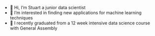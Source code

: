 - 👋 Hi, I’m Stuart a junior data scientist
- 👀 I’m interested in finding new applications for machine learning techniques
- 🌱 I recently graduated from a 12 week intensive data science course with General Assembly
